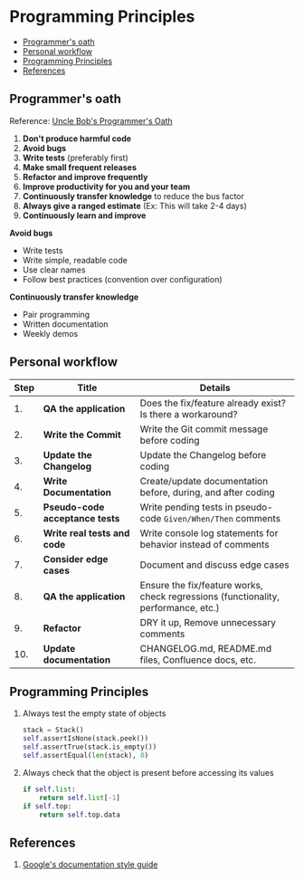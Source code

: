 # Programming Principles 

- [Programmer's oath](#programmers-oath)
- [Personal workflow](#personal-workflow)
- [Programming Principles](#programming-principles)
- [References](#references)

## Programmer's oath

Reference: [Uncle Bob's Programmer's Oath](https://blog.cleancoder.com/uncle-bob/2015/11/18/TheProgrammersOath.html)

1. **Don't produce harmful code**
1. **Avoid bugs**
1. **Write tests** (preferably first)
1. **Make small frequent releases**
1. **Refactor and improve frequently**
1. **Improve productivity for you and your team**
1. **Continuously transfer knowledge** to reduce the bus factor
1. **Always give a ranged estimate** (Ex: This will take 2-4 days)
1. **Continuously learn and improve**

**Avoid bugs**
- Write tests
- Write simple, readable code
- Use clear names
- Follow best practices (convention over configuration)

**Continuously transfer knowledge**
- Pair programming
- Written documentation
- Weekly demos

## Personal workflow

| Step | Title                            | Details                                                                            |
| ---- | -------------------------------- | ---------------------------------------------------------------------------------- |
| 1.   | **QA the application**           | Does the fix/feature already exist? Is there a workaround?                         |
| 2.   | **Write the Commit**             | Write the Git commit message before coding                                         |
| 3.   | **Update the Changelog**         | Update the Changelog before coding                                                 |
| 4.   | **Write Documentation**          | Create/update documentation before, during, and after coding                       |
| 5.   | **Pseudo-code acceptance tests** | Write pending tests in pseudo-code `Given/When/Then` comments                      |
| 6.   | **Write real tests and code**    | Write console log statements for behavior instead of comments                      |
| 7.   | **Consider edge cases**          | Document and discuss edge cases                                                    |
| 8.   | **QA the application**           | Ensure the fix/feature works, check regressions (functionality, performance, etc.) |
| 9.   | **Refactor**                     | DRY it up, Remove unnecessary comments                                             |
| 10.  | **Update documentation**         | CHANGELOG.md, README.md files, Confluence docs, etc.                               |

## Programming Principles

1. Always test the empty state of objects
    ```python
    stack = Stack()
    self.assertIsNone(stack.peek())
    self.assertTrue(stack.is_empty())
    self.assertEqual(len(stack), 0)
    ```
1. Always check that the object is present before accessing its values
    ```python
    if self.list:
        return self.list[-1]
    if self.top:
        return self.top.data
    ```

## References

1. [Google's documentation style guide](https://github.com/google/styleguide/tree/gh-pages/docguide)
